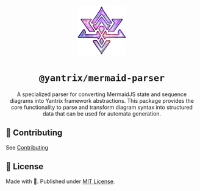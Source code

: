 <div align="center">
  <img width="128" src="/docs/public/logo.png" />
  <h1><code>@yantrix/mermaid-parser</code></h1>
  <p>A specialized parser for converting MermaidJS state and sequence diagrams into Yantrix framework abstractions. This package provides the core functionality to parse and transform diagram syntax into structured data that can be used for automata generation.</p>
</div>

## 🌱 Contributing

See [Contributing](https://tfcp68.github.io/yantrix/contributing/)

## 📜 License

Made with 💜. Published under [MIT License](./LICENSE).
